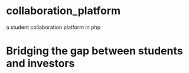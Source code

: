 # collaboration_platform
a student collaboration platform in php

# Bridging the gap between students and investors
